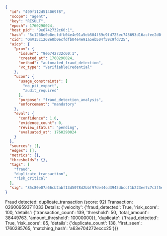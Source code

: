 ```json
{
  "id": "499f112d514069f8",
  "scope": "agent",
  "key": "RESULT",
  "epoch": 1760290024,
  "host_pid": "9e6742732c60:1",
  "hash": "5c1268e0b0ecfdfb04e4e91a5eb504f59c9fd725ec745693d16acfee2d0ff508",
  "cid": "QmV15c1268e0b0ecfdfb04e4e91a5eb504f59c9fd725",
  "aicp": {
    "prov": {
      "issuer": "9e6742732c60:1",
      "created_at": 1760290024,
      "method": "automated_fraud_detection",
      "vc_type": "VerifiableCredential"
    },
    "ucon": {
      "usage_constraints": [
        "no_pii_export",
        "audit_required"
      ],
      "purpose": "fraud_detection_analysis",
      "enforcement": "mandatory"
    },
    "eval": {
      "confidence": 1.0,
      "evidence_count": 0,
      "review_status": "pending",
      "evaluated_at": 1760290024
    }
  },
  "sources": [],
  "edges": [],
  "metrics": {},
  "thresholds": {},
  "tags": [
    "fraud",
    "duplicate_transaction",
    "risk_critical"
  ],
  "sig": "85c80e07a66cb2abf13d5078d2bbf97de44cd3945dbccf1b223ee7c7c3f5ec86"
}
```

Fraud detected: duplicate_transaction (score: 92)
Transaction: 026009593711033
Details: {'velocity': {'fraud_detected': True, 'risk_score': 100, 'details': {'transaction_count': 139, 'threshold': 50, 'total_amount': 38449763, 'amount_threshold': 10000000}}, 'duplicate': {'fraud_detected': True, 'risk_score': 85, 'details': {'duplicate_count': 138, 'first_seen': 1760285765, 'matching_hash': 'a63e704272eccc25'}}}